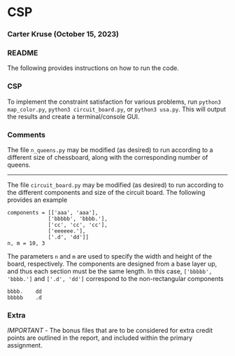 # CSP
### Carter Kruse (October 15, 2023)

### README
The following provides instructions on how to run the code.

### CSP
To implement the constraint satisfaction for various problems, run `python3 map_color.py`, `python3 circuit_board.py`, or `python3 usa.py`. This will output the results and create a terminal/console GUI.

### Comments
The file `n_queens.py` may be modified (as desired) to run according to a different size of chessboard, along with the corresponding number of queens.

---

The file `circuit_board.py` may be modified (as desired) to run according to the different components and size of the circuit board. The following provides an example

```pseudo
components = [['aaa', 'aaa'],
             ['bbbbb', 'bbbb.'],
             ['cc', 'cc', 'cc'],
             ['eeeeee.'],
             ['.d', 'dd']]
n, m = 10, 3
```

The parameters `n` and `m` are used to specify the width and height of the board, respectively. The components are designed from a base layer up, and thus each section must be the same length. In this case, `['bbbbb', 'bbbb.']` and `['.d', 'dd']` correspond to the non-rectangular components

```pseudo
bbbb.    dd
bbbbb    .d
```

### Extra
*IMPORTANT* - The bonus files that are to be considered for extra credit points are outlined in the report, and included within the primary assignment.
